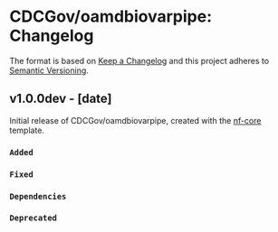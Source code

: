 # CDCGov/oamdbiovarpipe: Changelog

The format is based on [Keep a Changelog](https://keepachangelog.com/en/1.0.0/)
and this project adheres to [Semantic Versioning](https://semver.org/spec/v2.0.0.html).

## v1.0.0dev - [date]

Initial release of CDCGov/oamdbiovarpipe, created with the [nf-core](https://nf-co.re/) template.

### `Added`

### `Fixed`

### `Dependencies`

### `Deprecated`
